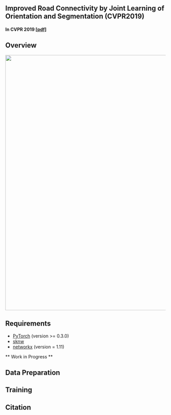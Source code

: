 ## Improved Road Connectivity by Joint Learning of Orientation and Segmentation (CVPR2019)
#### In CVPR 2019 [[pdf]](assests/paper/RoadConnectivityCVPR2019.pdf)

## Overview
<img src='assets/images/overview.png' width="800">

## Requirements
* [PyTorch](https://pytorch.org/) (version >= 0.3.0)
* [sknw](https://github.com/yxdragon/sknw)
* [networkx](https://networkx.github.io/) (version = 1.11)


** Work in Progress **

## Data Preparation

## Training

## Citation